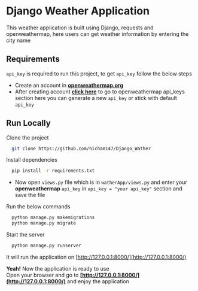 #  Django Weather Application

This weather application is built using Django, requests and openweathermap, here users can get weather information by entering the city name
## Requirements
`api_key` is required to run this project, to get `api_key` follow the below steps
* Create an account in **[openweathermap.org](https://openweathermap.org/)**
* After creating account **[click here](https://home.openweathermap.org/api_keys)** to go to openweathermap api_keys section here you can generate a new `api_key` or stick with default `api_key`
## Run Locally

Clone the project

```bash
  git clone https://github.com/hicham147/Django_Wather
```

Install dependencies

```bash
  pip install -r requirements.txt
```

* Now open `views.py` file which is in `watherApp/views.py` and enter your **openweathermap** `api_key` in `api_key = "your api_key"` section and save the file

Run the below commands
```bash 
  python manage.py makemigrations
  python manage.py migrate
```

Start the server

```bash
  python manage.py runserver
```

It will run the application on [http://127.0.0.1:8000/](http://127.0.0.1:8000/)

**Yeah!** Now the application is ready to use  
Open your browser and go to **[http://127.0.0.1:8000/](http://127.0.0.1:8000/)** and enjoy the application
